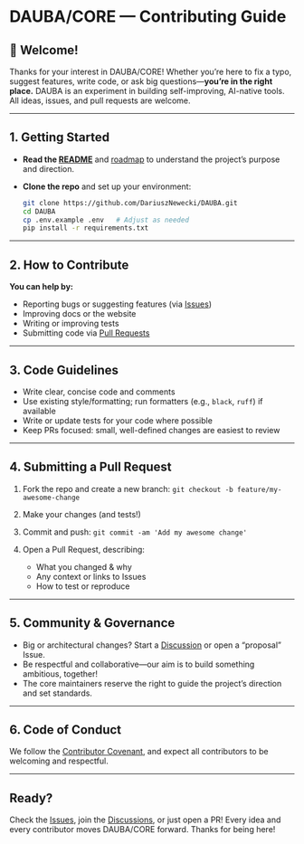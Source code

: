 # DAUBA/CORE — Contributing Guide

## 🚀 Welcome!

Thanks for your interest in DAUBA/CORE! Whether you’re here to fix a typo, suggest features, write code, or ask big questions—**you’re in the right place.**
DAUBA is an experiment in building self-improving, AI-native tools. All ideas, issues, and pull requests are welcome.

---

## 1. Getting Started

* **Read the [README](./README.md)** and [roadmap](./roadmap.md) to understand the project’s purpose and direction.
* **Clone the repo** and set up your environment:

  ```sh
  git clone https://github.com/DariuszNewecki/DAUBA.git
  cd DAUBA
  cp .env.example .env   # Adjust as needed
  pip install -r requirements.txt
  ```

---

## 2. How to Contribute

**You can help by:**

* Reporting bugs or suggesting features (via [Issues](../../issues))
* Improving docs or the website
* Writing or improving tests
* Submitting code via [Pull Requests](../../pulls)

---

## 3. Code Guidelines

* Write clear, concise code and comments
* Use existing style/formatting; run formatters (e.g., `black`, `ruff`) if available
* Write or update tests for your code where possible
* Keep PRs focused: small, well-defined changes are easiest to review

---

## 4. Submitting a Pull Request

1. Fork the repo and create a new branch:
   `git checkout -b feature/my-awesome-change`
2. Make your changes (and tests!)
3. Commit and push:
   `git commit -am 'Add my awesome change'`
4. Open a Pull Request, describing:

   * What you changed & why
   * Any context or links to Issues
   * How to test or reproduce

---

## 5. Community & Governance

* Big or architectural changes? Start a [Discussion](../../discussions) or open a “proposal” Issue.
* Be respectful and collaborative—our aim is to build something ambitious, together!
* The core maintainers reserve the right to guide the project’s direction and set standards.

---

## 6. Code of Conduct

We follow the [Contributor Covenant](https://www.contributor-covenant.org/), and expect all contributors to be welcoming and respectful.

---

## Ready?

Check the [Issues](../../issues), join the [Discussions](../../discussions), or just open a PR!
Every idea and every contributor moves DAUBA/CORE forward. Thanks for being here!
